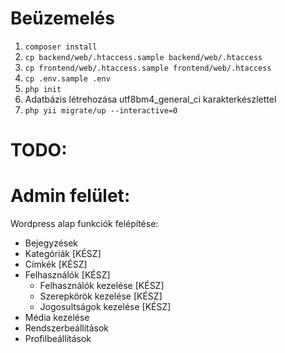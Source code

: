 # Beüzemelés

1. `composer install`
2. `cp backend/web/.htaccess.sample backend/web/.htaccess`
3. `cp frontend/web/.htaccess.sample frontend/web/.htaccess`
4. `cp .env.sample .env`
5. `php init`
6. Adatbázis létrehozása utf8bm4_general_ci karakterkészlettel
7. `php yii migrate/up --interactive=0`


# TODO:

# Admin felület:
Wordpress alap funkciók felépítése:
- Bejegyzések
- Kategóriák [KÉSZ]
- Címkék [KÉSZ]
- Felhasználók [KÉSZ]
    - Felhasználók kezelése [KÉSZ]
    - Szerepkörök kezelése [KÉSZ]
    - Jogosultságok kezelése [KÉSZ]
- Média kezelése
- Rendszerbeállítások
- Profilbeállítások